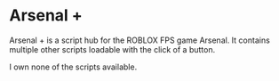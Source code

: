# Arsenal +

Arsenal + is a script hub for the ROBLOX FPS game Arsenal. It contains multiple other scripts loadable with the click of a button. 

I own none of the scripts available.

